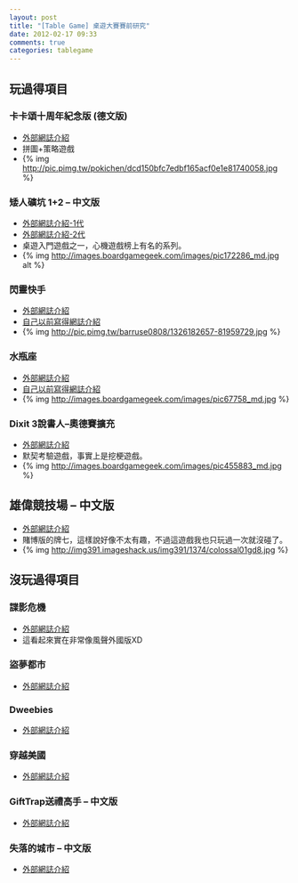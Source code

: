 ```yaml
---
layout: post
title: "[Table Game] 桌遊大賽賽前研究"
date: 2012-02-17 09:33
comments: true
categories: tablegame
---
```

## 玩過得項目
### 卡卡頌十周年紀念版 (德文版)
* [外部網誌介紹](http://pokichen.pixnet.net/blog/post/28497470-%5B%E6%A1%8C%E9%81%8A%E4%BB%8B%E7%B4%B9%5D-%E5%8D%A1%E5%8D%A1%E9%A0%8C%E5%8D%81%E9%80%B1%E5%B9%B4%E7%B4%80%E5%BF%B5%E7%89%88-carcassonne%3A-10th)
* 拼圖+策略遊戲
* {% img http://pic.pimg.tw/pokichen/dcd150bfc7edbf165acf0e1e81740058.jpg %}

### 矮人礦坑 1+2 – 中文版
* [外部網誌介紹-1代](http://bghut.pixnet.net/blog/post/30727295)
* [外部網誌介紹-2代](http://bghut.pixnet.net/blog/post/33382544-saboteur-2-%E7%9F%AE%E4%BA%BA%E7%A4%A6%E5%9D%912)
* 桌遊入門遊戲之一，心機遊戲榜上有名的系列。
* {% img http://images.boardgamegeek.com/images/pic172286_md.jpg alt %}

### 閃靈快手
* [外部網誌介紹](http://barruse0808.pixnet.net/blog/post/12545713)
* [自己以前寫得網誌介紹](http://aliveshell.blogspot.com/2011/06/blog-post_15.html)
* {% img http://pic.pimg.tw/barruse0808/1326182657-81959729.jpg %}

### 水瓶座
* [外部網誌介紹](http://heyjude0929.pixnet.net/blog/post/17222133)
* [自己以前寫得網誌介紹](http://aliveshell.blogspot.com/2011/06/blog-post_6356.html)
* {% img http://images.boardgamegeek.com/images/pic67758_md.jpg %}

### Dixit 3說書人–奧德賽擴充
* [外部網誌介紹](http://heyjude0929.pixnet.net/blog/post/29631793)
* 默契考驗遊戲，事實上是挖梗遊戲。
* {% img http://images.boardgamegeek.com/images/pic455883_md.jpg %}

## 雄偉競技場 – 中文版
* [外部網誌介紹](http://home.gamer.com.tw/creationDetail.php?sn=910301)
* 賭博版的牌七，這樣說好像不太有趣，不過這遊戲我也只玩過一次就沒碰了。
* {% img http://img391.imageshack.us/img391/1374/colossal01gd8.jpg %}

## 沒玩過得項目
### 諜影危機
* [外部網誌介紹](http://www.bncgames.com/pdt/pdt114.html)
* 這看起來實在非常像風聲外國版XD
### 盜夢都市
* [外部網誌介紹](http://barruse0808.pixnet.net/blog/post/14640737)
### Dweebies
* [外部網誌介紹](http://barruse0808.pixnet.net/blog/post/9448441)
### 穿越美國
* [外部網誌介紹](http://heyjude0929.pixnet.net/blog/post/21362647)
### GiftTrap送禮高手 – 中文版
* [外部網誌介紹](http://www.wretch.cc/blog/gamefarm/7986061)
### 失落的城市 – 中文版
* [外部網誌介紹](http://tw.myblog.yahoo.com/bg-y17/article?mid=-2&prev=60&l=a&fid=11)

